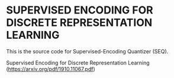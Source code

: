 # SUPERVISED ENCODING FOR DISCRETE REPRESENTATION LEARNING

This is the source code for Supervised-Encoding Quantizer (SEQ).

Supervised Encoding for Discrete Representation Learning (https://arxiv.org/pdf/1910.11067.pdf)
